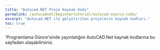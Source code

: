 ```yaml
---
title: "Autocad.NET Proje Kaynak Kodu"
permalink: /autocadnet/beginnertutorial/autocad-source-code/
excerpt: "Autocad.NET ile gelşitirilen projelerin kaynak kodları."
toc: true
---
```


'Programlama Günce'sinde yayınlatığım AutoCAD.Net kaynak kodlarına bu sayfadan ulaşabilirsiniz.

